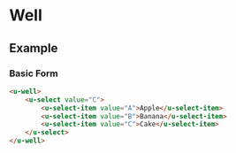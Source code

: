 # Well

## Example
### Basic Form

``` html
<u-well>
    <u-select value="C">
        <u-select-item value="A">Apple</u-select-item>
        <u-select-item value="B">Banana</u-select-item>
        <u-select-item value="C">Cake</u-select-item>
    </u-select>
</u-well>
```
